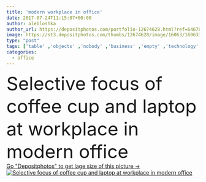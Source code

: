 ```yaml
---
title: 'modern workplace in office'
date: 2017-07-24T11:15:07+00:00
author: alebloshka
author_url: https://depositphotos.com/portfolio-12674628.html?ref=64678756
image: https://st3.depositphotos.com/thumbs/12674628/image/16063/160633206/api_thumb_450.jpg?forcejpeg=true
type: "post"
tags: ['table' ,'objects' ,'nobody' ,'business' ,'empty' ,'technology' ,'caffeine' ,'drink' ,'office' ,'aromatic' ,'beverage' ,'electronic' ,'mobility' ,'wireless' ,'working' ,'laptop' ,'network' ,'indoors' ,'aroma' ,'workplace' ,'appliance' ,'smartphone' ,'notebooks' ,'gadgets' ,'copy space' ,'selective focus' ,'coffee cup' ,'digital devices' ]
categories: 
  - office
---
```

<div aling="center">
            <font size="60"> Selective focus of coffee cup and laptop at workplace in modern office</font>   
</div>
<div>
    <a href='https://st3.depositphotos.com/thumbs/12674628/image/16063/160633206/api_thumb_450.jpg?forcejpeg=true?ref=64678756' target=_blank > Go "Depositphotos" to get lage size of this picture ->
        <img href='https://st3.depositphotos.com/thumbs/12674628/image/16063/160633206/api_thumb_450.jpg?forcejpeg=true?ref=64678756' src='https://st3.depositphotos.com/12674628/16063/i/950/depositphotos_160633206-stock-photo-modern-workplace-in-office.jpg?forcejpeg=true' alt='Selective focus of coffee cup and laptop at workplace in modern office' >
    </a>
</div>
